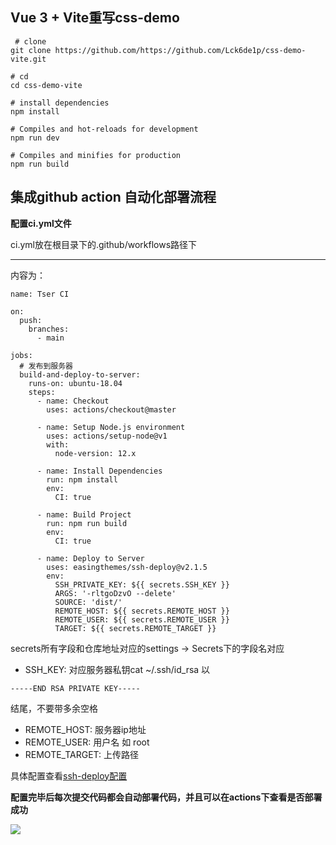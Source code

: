 ## Vue 3 + Vite重写css-demo

``` 
 # clone
git clone https://github.com/https://github.com/Lck6de1p/css-demo-vite.git
```

```
# cd
cd css-demo-vite
```

```
# install dependencies
npm install
```

```
# Compiles and hot-reloads for development
npm run dev
```

```
# Compiles and minifies for production
npm run build
```

## 集成github action 自动化部署流程

**配置ci.yml文件**

ci.yml放在根目录下的.github/workflows路径下

---

内容为：

```
name: Tser CI

on:
  push:
    branches:
      - main

jobs:
  # 发布到服务器
  build-and-deploy-to-server:
    runs-on: ubuntu-18.04
    steps:
      - name: Checkout
        uses: actions/checkout@master

      - name: Setup Node.js environment
        uses: actions/setup-node@v1
        with:
          node-version: 12.x

      - name: Install Dependencies
        run: npm install
        env:
          CI: true

      - name: Build Project
        run: npm run build
        env:
          CI: true

      - name: Deploy to Server
        uses: easingthemes/ssh-deploy@v2.1.5
        env:
          SSH_PRIVATE_KEY: ${{ secrets.SSH_KEY }}
          ARGS: '-rltgoDzvO --delete'
          SOURCE: 'dist/'
          REMOTE_HOST: ${{ secrets.REMOTE_HOST }}
          REMOTE_USER: ${{ secrets.REMOTE_USER }}
          TARGET: ${{ secrets.REMOTE_TARGET }}
```

secrets所有字段和仓库地址对应的settings -> Secrets下的字段名对应

* SSH_KEY: 对应服务器私钥cat ~/.ssh/id_rsa  以
```
-----END RSA PRIVATE KEY-----
 ``` 
结尾，不要带多余空格
* REMOTE_HOST: 服务器ip地址
* REMOTE_USER: 用户名 如 root
* REMOTE_TARGET: 上传路径


具体配置查看[ssh-deploy配置](https://github.com/easingthemes/ssh-deploy)

**配置完毕后每次提交代码都会自动部署代码，并且可以在actions下查看是否部署成功**

![](http://lck6de1p.com/static/img/actions.png)





  